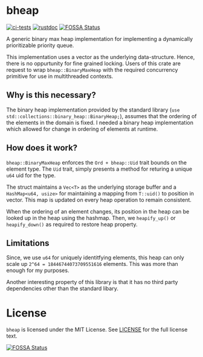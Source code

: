 # bheap
[![ci-tests](https://github.com/arindas/bheap/actions/workflows/ci-tests.yml/badge.svg)](https://github.com/arindas/bheap/actions/workflows/ci-tests.yml)
[![rustdoc](https://github.com/arindas/bheap/actions/workflows/rustdoc.yml/badge.svg)](https://github.com/arindas/bheap/actions/workflows/rustdoc.yml)
[![FOSSA Status](https://app.fossa.com/api/projects/git%2Bgithub.com%2Farindas%2Fbheap.svg?type=shield)](https://app.fossa.com/projects/git%2Bgithub.com%2Farindas%2Fbheap?ref=badge_shield)

A generic binary max heap implementation for implementing a dynamically prioritizable priority queue.

This implementation uses a vector as the underlying data-structure. Hence, there is no oppurtunity
for fine grained locking. Users of this crate are request to wrap `bheap::BinaryMaxHeap` with the
required concurrency primitive for use in multithreaded contexts.

## Why is this necessary?
The binary heap implementation provided by the standard library (`use std::collections::binary_heap::BinaryHeap;`),
assumes that the ordering of the elements in the domain is fixed. I needed a binary heap implementation which allowed
for change in ordering of elements at runtime.

## How does it work?
`bheap::BinaryMaxHeap` enforces the `Ord + bheap::Uid` trait bounds on the element type. The `Uid` trait, simply
presents a method for returing a unique `u64` uid for the type.

The struct maintains a `Vec<T>` as the underlying storage buffer and a `HashMap<u64, usize>` for maintaining a
mapping from `T::uid()` to position in vector. This map is updated on every heap operation to remain consistent.

When the ordering of an element changes, its position in the heap can be looked up in the heap using the
hashmap. Then, we `heapify_up()` or `heapify_down()` as required to restore heap property.

## Limitations
Since, we use `u64` for uniquely identitfying elements, this heap can only scale up `2^64 = 18446744073709551616` elements.
This was more than enough for my purposes.

Another interesting property of this library is that it has no third party dependencies other than the standard libary.

# License

`bheap` is licensed under the MIT License. See [LICENSE](./LICENSE) for the full license text.

[![FOSSA Status](https://app.fossa.com/api/projects/git%2Bgithub.com%2Farindas%2Fbheap.svg?type=large)](https://app.fossa.com/projects/git%2Bgithub.com%2Farindas%2Fbheap?ref=badge_large)